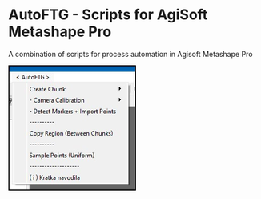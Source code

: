 # AutoFTG - Scripts for AgiSoft Metashape Pro

A combination of scripts for process automation in Agisoft Metashape Pro

![menu](menu_preview.jpg)
